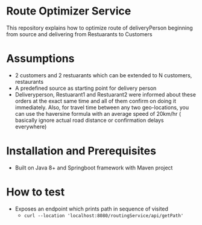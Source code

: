 # Route Optimizer Service
This repository explains how to optimize route of deliveryPerson beginning from source and delivering from Restuarants to Customers

# Assumptions
- 2 customers and 2 restuarants which can be extended to N customers, restaurants
- A predefined source as starting point for delivery person
- Deliveryperson, Restuarant1 and Restuarant2 were informed about these orders at
the exact same time and all of them confirm on doing it immediately. Also, for travel time between 
any two geo-locations, you can use the haversine formula with an average speed of 20km/hr ( 
basically ignore actual road distance or confirmation delays everywhere)

# Installation and Prerequisites
- Built on Java 8+ and Springboot framework with Maven project

# How to test
- Exposes an endpoint which prints path in sequence of visited
  - ```curl --location 'localhost:8080/routingService/api/getPath'```
